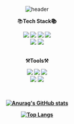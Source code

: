 <!--
**rudolfoss/rudolfoss** is a ✨ _special_ ✨ repository because its `README.md` (this file) appears on your GitHub profile.

Here are some ideas to get you started:

- 🔭 I’m currently working on ...
- 🌱 I’m currently learning ...
- 👯 I’m looking to collaborate on ...
- 🤔 I’m looking for help with ...
- 💬 Ask me about ...
- 📫 How to reach me: ...
- 😄 Pronouns: ...
- ⚡ Fun fact: ...
-->
<div align="center">

![header](https://capsule-render.vercel.app/api?type=waving&color=auto&height=300&section=header&text=rudolfoss%20Github!!&fontSize=90)
</div>

<div align="center">

📚<b>Tech Stack📚
</div>

<div align="center">
	<img src="https://img.shields.io/badge/Swift-F05138?style=flat&logo=Swift&logoColor=white" />
	<img src="https://img.shields.io/badge/C-A8B9CC?style=flat&logo=C&logoColor=white" />
	<img src="https://img.shields.io/badge/C++-00599C?style=flat&logo=C++&logoColor=white" />
	<img src="https://img.shields.io/badge/Python-3776AB?style=flat&logo=Python&logoColor=white" />
  <br>
  <img src="https://img.shields.io/badge/OpenCV-5C3EE8?style=flat&logo=OpenCV&logoColor=white" />
	<img src="https://img.shields.io/badge/OpenGL-5586A4?style=flat&logo=OpenGL&logoColor=white" />

</div>
&ensp;
<div align="center">

⚒️<b>Tools⚒️
</div>

<div align="center">
	<img src="https://img.shields.io/badge/Xcode-147EFB?style=flat&logo=Xcode&logoColor=white" />
	<img src="https://img.shields.io/badge/GitHub-181717?style=flat&logo=Github&logoColor=white" />
	<img src="https://img.shields.io/badge/Visual Studio-5C2D91?style=flat&logo=Visual Studio&logoColor=white" />
  <br>
	<img src="https://img.shields.io/badge/PyCharm-000000?style=flat&logo=PyCharm&logoColor=white" />
 	<img src="https://img.shields.io/badge/Eclipse IDE-2C2255?style=flat&logo=Eclipse IDE&logoColor=white" />

</div>

&ensp;

<div align="center">

[![Anurag's GitHub stats](https://github-readme-stats.vercel.app/api?username=rudolfoss)](https://github.com/rudolfoss/github-readme-stats)

</div>


<div align="center">

[![Top Langs](https://github-readme-stats.vercel.app/api/top-langs/?username=rudolfoss&layout=compact)](https://github.com/rudolfoss/github-readme-stats)

</div>
